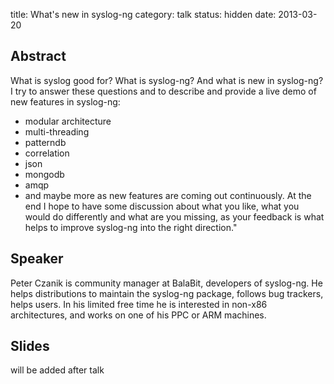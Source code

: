title: What's new in syslog-ng 
category: talk
status: hidden
date: 2013-03-20

Abstract
---------

What is syslog good for? What is syslog-ng? And what is new in syslog-ng? I try
to answer these questions and to describe and provide a live demo of new
features in syslog-ng:
- modular architecture
- multi-threading
- patterndb
- correlation
- json
- mongodb
- amqp
- and maybe more as new features are coming out continuously.
At the end I hope to have some discussion about what you like, what you would
do differently and what are you missing, as your feedback is what helps to 
improve syslog-ng into the right direction."

Speaker
-------

Peter Czanik is community manager at BalaBit, developers of syslog-ng. He helps
distributions to maintain the syslog-ng package, follows bug trackers, helps
users. In his limited free time he is interested in non-x86 architectures, and
works on one of his PPC or ARM machines.

Slides
------
will be added after talk
